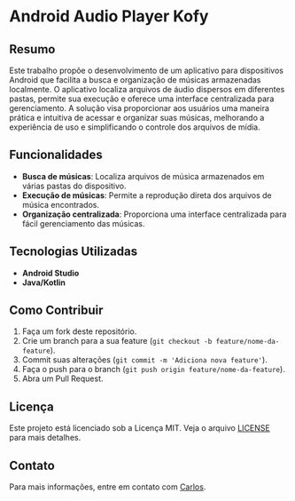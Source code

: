 # Android Audio Player Kofy

## Resumo
Este trabalho propõe o desenvolvimento de um aplicativo para dispositivos Android que facilita a busca e organização de músicas armazenadas localmente. O aplicativo localiza arquivos de áudio dispersos em diferentes pastas, permite sua execução e oferece uma interface centralizada para gerenciamento. A solução visa proporcionar aos usuários uma maneira prática e intuitiva de acessar e organizar suas músicas, melhorando a experiência de uso e simplificando o controle dos arquivos de mídia.

## Funcionalidades
- **Busca de músicas**: Localiza arquivos de música armazenados em várias pastas do dispositivo.
- **Execução de músicas**: Permite a reprodução direta dos arquivos de música encontrados.
- **Organização centralizada**: Proporciona uma interface centralizada para fácil gerenciamento das músicas.

## Tecnologias Utilizadas
- **Android Studio**
- **Java/Kotlin**

## Como Contribuir
1. Faça um fork deste repositório.
2. Crie um branch para a sua feature (`git checkout -b feature/nome-da-feature`).
3. Commit suas alterações (`git commit -m 'Adiciona nova feature'`).
4. Faça o push para o branch (`git push origin feature/nome-da-feature`).
5. Abra um Pull Request.

## Licença
Este projeto está licenciado sob a Licença MIT. Veja o arquivo [LICENSE](LICENSE) para mais detalhes.

## Contato
Para mais informações, entre em contato com [Carlos](mailto:carlosfrts6@gmail.com).
